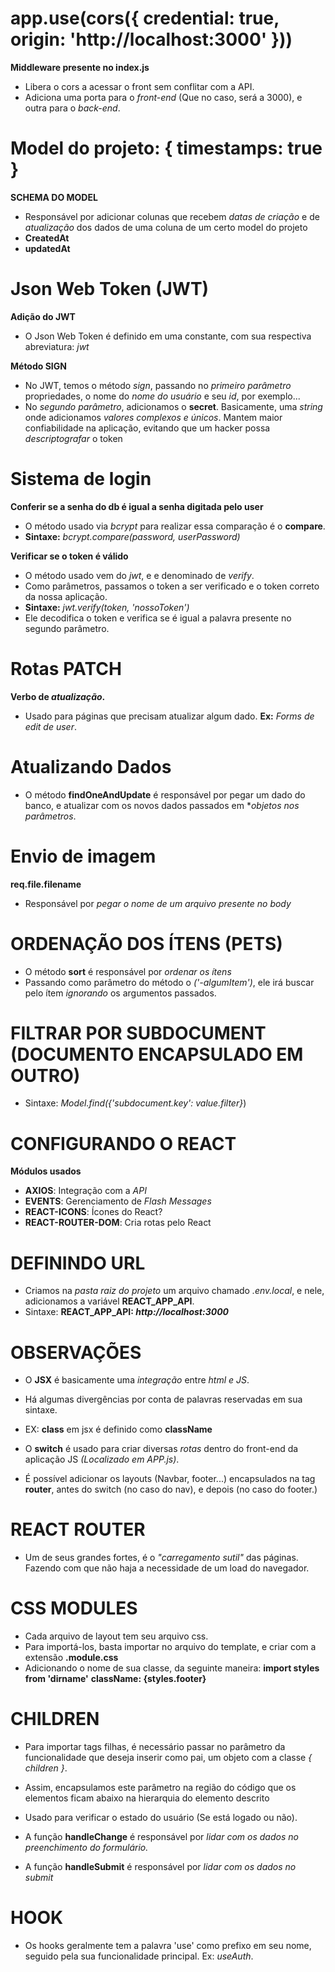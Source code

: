 # app.use(cors({ credential: true, origin: 'http://localhost:3000' }))

**Middleware presente no index.js**

- Libera o cors a acessar o front sem conflitar com a API.
- Adiciona uma porta para o _front-end_ (Que no caso, será a 3000), e outra para
  o _back-end_.

# Model do projeto: { timestamps: true }

**SCHEMA DO MODEL**

- Responsável por adicionar colunas que recebem _datas de criação_ e de
  _atualização_ dos dados de uma coluna de um certo model do projeto
- **CreatedAt**
- **updatedAt**

# Json Web Token (JWT)

**Adição do JWT**

- O Json Web Token é definido em uma constante, com sua respectiva abreviatura:
  _jwt_

**Método SIGN**

- No JWT, temos o método _sign_, passando no _primeiro parâmetro_ propriedades,
  o nome do _nome do usuário_ e seu _id_, por exemplo...
- No _segundo parâmetro_, adicionamos o **secret**. Basicamente, uma _string_
  onde adicionamos _valores complexos e únicos_. Mantem maior confiabilidade na
  aplicação, evitando que um hacker possa _descriptografar_ o token

# Sistema de login

**Conferir se a senha do db é igual a senha digitada pelo user**

- O método usado via _bcrypt_ para realizar essa comparação é o **compare**.
- **Sintaxe:** _bcrypt.compare(password, userPassword)_

**Verificar se o token é válido**

- O método usado vem do _jwt_, e e denominado de _verify_.
- Como parâmetros, passamos o token a ser verificado e o token correto da nossa
  aplicação.
- **Sintaxe:** _jwt.verify(token, 'nossoToken')_
- Ele decodifica o token e verifica se é igual a palavra presente no segundo
  parâmetro.

# Rotas PATCH

**Verbo de _atualização_.**

- Usado para páginas que precisam atualizar algum dado. **Ex:** _Forms de edit
  de user_.

# Atualizando Dados

- O método **findOneAndUpdate** é responsável por pegar um dado do banco, e
  atualizar com os novos dados passados em \*_objetos nos parâmetros_.

# Envio de imagem

**req.file.filename**

- Responsável por _pegar o nome de um arquivo presente no body_

# ORDENAÇÃO DOS ÍTENS (PETS)

- O método **sort** é responsável por _ordenar os ítens_
- Passando como parâmetro do método o _('-algumItem')_, ele irá buscar pelo ítem
  _ignorando_ os argumentos passados.

# FILTRAR POR SUBDOCUMENT (DOCUMENTO ENCAPSULADO EM OUTRO)

- Sintaxe: _Model.find({'subdocument.key': value.filter}_)

# CONFIGURANDO O REACT

**Módulos usados**

  - **AXIOS**: Integração com a *API*
  - **EVENTS**: Gerenciamento de *Flash Messages*
  - **REACT-ICONS**: Ícones do React?
  - **REACT-ROUTER-DOM**: Cria rotas pelo React

# DEFININDO URL

  - Criamos na *pasta raiz do projeto* um arquivo chamado *.env.local*, e nele, adicionamos a variável **REACT_APP_API**.
  - Sintaxe: **REACT_APP_API: *http://localhost:3000***

# OBSERVAÇÕES

  - O **JSX** é basicamente uma *integração* entre *html e JS*.
  - Há algumas divergências por conta de palavras reservadas em sua sintaxe.
  - EX: **class** em jsx é definido como **className**
  - O **switch** é usado para criar diversas *rotas* dentro do front-end da aplicação JS *(Localizado em APP.js)*.

  - É possível adicionar os layouts (Navbar, footer...) encapsulados na tag **router**, antes do switch (no caso do nav), e depois (no caso do footer.)

# REACT ROUTER

  - Um de seus grandes fortes, é o *"carregamento sutil"* das páginas. Fazendo com que não haja a necessidade de um load do navegador.

# CSS MODULES
  
  - Cada arquivo de layout tem seu arquivo css.
  - Para importá-los, basta importar no arquivo do template, e criar com a extensão **.module.css**
  - Adicionando o nome de sua classe, da seguinte maneira:
  **import styles from 'dirname'**
  **className: {styles.footer}**

# CHILDREN

  - Para importar tags filhas, é necessário passar no parâmetro da funcionalidade que deseja inserir como pai, um objeto com a classe *{ children }*.
  - Assim, encapsulamos este parâmetro na região do código que os elementos ficam abaixo na hierarquia do elemento descrito

  - Usado para verificar o estado do usuário (Se está logado ou não).
  - A função **handleChange** é responsável por *lidar com os dados no preenchimento do formulário.*
  - A função **handleSubmit** é responsável por *lidar com os dados no submit*

# HOOK 

  - Os hooks geralmente tem a palavra 'use' como prefixo em seu nome, seguido pela sua funcionalidade principal. Ex: *useAuth*.